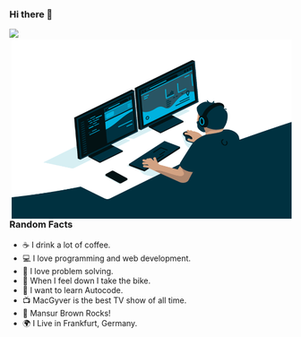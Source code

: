 ### Hi there 👋

![](https://github-readme-stats.vercel.app/api?username=adiloc&count_private=true&show_icons=true&theme=cobalt) 
<img align="right" alt="GIF" src="https://github.com/adidumitrascu/adidumitrascu/blob/main/code.gif?raw=true" width="500" height="320" />

### Random Facts

- ☕ I drink a lot of coffee.
- 💻 I love programming and web development.
- 🔧 I love problem solving.
- 🚴 When I feel down I take the bike.
- 📜 I want to learn Autocode.
- 📺 MacGyver is the best TV show of all time.
- 🎵 Mansur Brown Rocks!
- 🌍 I Live in Frankfurt, Germany.

